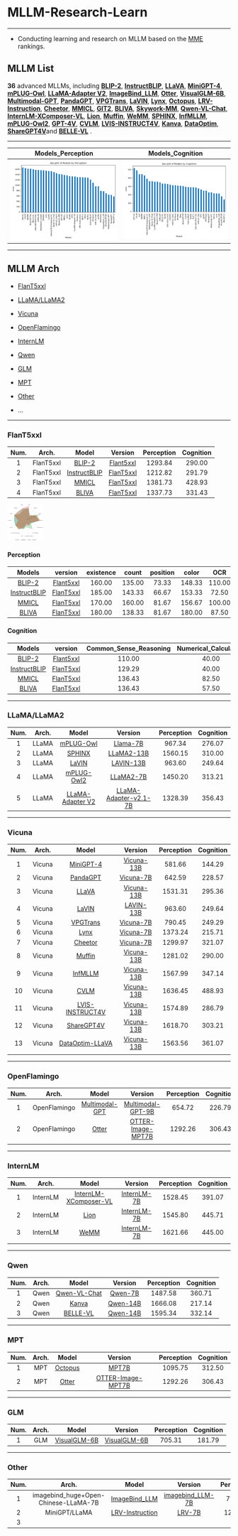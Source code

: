# MLLM-Research-Learn

---

- Conducting learning and research on MLLM based on the [MME](https://github.com/BradyFU/Awesome-Multimodal-Large-Language-Models) rankings.

## MLLM List

**36** advanced MLLMs, including [**BLIP-2**](https://arxiv.org/pdf/2301.12597.pdf), [**InstructBLIP**](https://arxiv.org/pdf/2305.06500.pdf), [**LLaVA**](https://arxiv.org/pdf/2304.08485.pdf), [**MiniGPT-4**](https://arxiv.org/pdf/2304.10592.pdf), [**mPLUG-Owl**](https://arxiv.org/pdf/2304.14178.pdf), [**LLaMA-Adapter V2**](https://arxiv.org/pdf/2304.15010.pdf), [**ImageBind_LLM**](https://github.com/OpenGVLab/LLaMA-Adapter/tree/main), [**Otter**](https://arxiv.org/pdf/2305.03726.pdf), [**VisualGLM-6B**](https://github.com/THUDM/VisualGLM-6B), [**Multimodal-GPT**](https://arxiv.org/pdf/2305.04790.pdf), [**PandaGPT**](https://arxiv.org/pdf/2305.16355.pdf), [**VPGTrans**](https://arxiv.org/pdf/2305.01278.pdf), [**LaVIN**](https://arxiv.org/pdf/2305.15023.pdf), [**Lynx**](https://arxiv.org/pdf/2307.02469.pdf), [**Octopus**](https://github.com/gray311/UnifiedMultimodalInstructionTuning), [**LRV-Instruction**](https://arxiv.org/pdf/2306.14565.pdf), [**Cheetor**](https://arxiv.org/pdf/2308.04152.pdf), [**MMICL**](https://github.com/HaozheZhao/MIC), [**GIT2**](https://arxiv.org/pdf/2205.14100.pdf), [**BLIVA**](https://arxiv.org/pdf/2308.09936.pdf), [**Skywork-MM**](https://github.com/will-singularity/Skywork-MM/tree/main), [**Qwen-VL-Chat**](https://arxiv.org/pdf/2308.12966.pdf), [**InternLM-XComposer-VL**](https://arxiv.org/pdf/2309.15112.pdf), [**Lion**](https://github.com/mynameischaos/Lion), [**Muffin**](https://github.com/thunlp/Muffin), [**WeMM**](https://github.com/scenarios/WeMM), [**SPHINX**](https://github.com/Alpha-VLLM/LLaMA2-Accessory/tree/main/SPHINX), [**InfMLLM**](https://github.com/mightyzau/InfMLLM), [**mPLUG-Owl2**](https://github.com/X-PLUG/mPLUG-Owl/tree/main/mPLUG-Owl2), [**GPT-4V**](https://cdn.openai.com/papers/GPTV_System_Card.pdf), [**CVLM**](https://github.com/buptlihang/CVLM), [**LVIS-INSTRUCT4V**](https://arxiv.org/pdf/2311.07574.pdf), [**Kanva**](https://github.com/llp1992/Kanva), [**DataOptim**](https://github.com/BAAI-DCAI/DataOptim), [**ShareGPT4V**](https://github.com/InternLM/InternLM-XComposer/tree/main/projects/ShareGPT4V)and **[BELLE-VL](https://huggingface.co/BELLE-2/BELLE-VL)** .

---

|                      Models_Perception                       |                       Models_Cognition                       |
| :----------------------------------------------------------: | :----------------------------------------------------------: |
| ![Models_Perception_bar_plot](./images/bar/Models_Perception_bar_plot.png) | ![Models_Cognition_bar_plot](./images/bar/Models_Cognition_bar_plot.png) |



---

## MLLM Arch

- [FlanT5xxl](#FlanT5xxl)

- [LLaMA/LLaMA2](#LLaMA/LLaMA2)

- [Vicuna](#Vicuna)

- [OpenFlamingo](#OpenFlamingo)

- [InternLM](#InternLM)

- [Qwen](#Qwen)

- [GLM](#GLM)

- [MPT](#MPT)

- [Other](#Other)

- ...

---

### FlanT5xxl

| Num. |   Arch.   |                        Model                         |                           Version                            | Perception | Cognition |
| :--: | :-------: | :--------------------------------------------------: | :----------------------------------------------------------: | :--------: | :-------: |
|  1   | FlanT5xxl |    [BLIP-2](https://arxiv.org/pdf/2301.12597.pdf)    | [Flant5xxl](https://github.com/salesforce/LAVIS/tree/main/projects/blip2) |  1293.84   |  290.00   |
|  2   | FlanT5xxl | [InstructBLIP](https://arxiv.org/pdf/2305.06500.pdf) | [FlanT5xxl](https://github.com/salesforce/LAVIS/tree/main/projects/instructblip) |  1212.82   |  291.79   |
|  3   | FlanT5xxl |      [MMICL](https://github.com/HaozheZhao/MIC)      |      [FlanT5xxl](https://arxiv.org/pdf/2309.07915.pdf)       |  1381.73   |  428.93   |
|  4   | FlanT5xxl |    [BLIVA](https://arxiv.org/pdf/2308.09936.pdf)     |       [FlanT5xxl](https://github.com/mlpc-ucsd/BLIVA)        |  1337.73   |  331.43   |

<img src="./images/chart/evaluation_chart_FlanT5xxl_1125.png" style="zoom:8%;" />

#### Perception

|                        Models                        |                           version                            | existence | count  | position | color  |  OCR   | posters |  cast  | scene  | landmark | artwork |  score  |
| :--------------------------------------------------: | :----------------------------------------------------------: | :-------: | :----: | :------: | :----: | :----: | :-----: | :----: | :----: | :------: | :-----: | :-----: |
|    [BLIP-2](https://arxiv.org/pdf/2301.12597.pdf)    | [Flant5xxl](https://github.com/salesforce/LAVIS/tree/main/projects/blip2) |  160.00   | 135.00 |  73.33   | 148.33 | 110.00 | 141.84  | 105.59 | 145.25 |  138.00  | 136.50  | 1293.84 |
| [InstructBLIP](https://arxiv.org/pdf/2305.06500.pdf) | [FlanT5xxl](https://github.com/salesforce/LAVIS/tree/main/projects/instructblip) |  185.00   | 143.33 |  66.67   | 153.33 | 72.50  | 123.81  | 101.18 | 153.00 |  79.75   | 134.25  | 1212.82 |
|      [MMICL](https://github.com/HaozheZhao/MIC)      |      [FlanT5xxl](https://arxiv.org/pdf/2309.07915.pdf)       |  170.00   | 160.00 |  81.67   | 156.67 | 100.00 | 146.26  | 141.76 | 153.75 |  136.13  | 135.50  | 1381.73 |
|    [BLIVA](https://arxiv.org/pdf/2308.09936.pdf)     |       [FlanT5xxl](https://github.com/mlpc-ucsd/BLIVA)        |  180.00   | 138.33 |  81.67   | 180.00 | 87.50  | 155.10  | 140.88 | 151.50 |  89.50   | 133.25  | 1337.73 |

#### Cognition

|                        Models                        |                           version                            | Common_Sense_Reasoning | Numerical_Calculation | Text_Translation | Code_Reasoning | score  |
| :--------------------------------------------------: | :----------------------------------------------------------: | :--------------------: | :-------------------: | :--------------: | :------------: | :----: |
|    [BLIP-2](https://arxiv.org/pdf/2301.12597.pdf)    | [Flant5xxl](https://github.com/salesforce/LAVIS/tree/main/projects/blip2) |         110.00         |         40.00         |      65.00       |     75.00      | 290.00 |
| [InstructBLIP](https://arxiv.org/pdf/2305.06500.pdf) | [FlanT5xxl](https://github.com/salesforce/LAVIS/tree/main/projects/instructblip) |         129.29         |         40.00         |      65.00       |     57.50      | 291.79 |
|      [MMICL](https://github.com/HaozheZhao/MIC)      |      [FlanT5xxl](https://arxiv.org/pdf/2309.07915.pdf)       |         136.43         |         82.50         |      132.50      |     77.50      | 428.93 |
|    [BLIVA](https://arxiv.org/pdf/2308.09936.pdf)     |       [FlanT5xxl](https://github.com/mlpc-ucsd/BLIVA)        |         136.43         |         57.50         |      77.50       |     60.00      | 331.43 |

---

### LLaMA/LLaMA2

| Num. | Arch. |                            Model                             |                           Version                            | Perception | Cognition |
| :--: | :---: | :----------------------------------------------------------: | :----------------------------------------------------------: | :--------: | :-------: |
|  1   | LLaMA |      [mPLUG-Owl](https://arxiv.org/pdf/2304.14178.pdf)       | [Llama-7B](https://huggingface.co/MAGAer13/mplug-owl-llama-7b) |   967.34   |  276.07   |
|  2   | LLaMA | [SPHINX](https://github.com/Alpha-VLLM/LLaMA2-Accessory/tree/main/SPHINX) | [LLaMA2-13B](https://github.com/Alpha-VLLM/LLaMA2-Accessory/tree/main/SPHINX) |  1560.15   |  310.00   |
|  3   | LLaMA |        [LaVIN](https://arxiv.org/pdf/2305.15023.pdf)         |       [LAVIN-13B](https://github.com/luogen1996/LaVIN)       |   963.60   |  249.64   |
|  4   | LLaMA |      [mPLUG-Owl2](https://arxiv.org/pdf/2311.04257.pdf)      | [LLaMA2-7B](https://github.com/X-PLUG/mPLUG-Owl/tree/main/mPLUG-Owl2) |  1450.20   |  313.21   |
|  5   | LLaMA |   [LLaMA-Adapter V2](https://arxiv.org/pdf/2304.15010.pdf)   | [LLaMA-Adapter-v2.1-7B](https://github.com/OpenGVLab/LLaMA-Adapter/tree/main/llama_adapter_v2_multimodal7b) |  1328.39   |  356.43   |



---

### Vicuna

| Num. | Arch.  |                           Model                           |                           Version                            | Perception | Cognition |
| :--: | :----: | :-------------------------------------------------------: | :----------------------------------------------------------: | :--------: | :-------: |
|  1   | Vicuna |     [MiniGPT-4](https://arxiv.org/pdf/2304.10592.pdf)     |    [Vicuna-13B](https://github.com/Vision-CAIR/MiniGPT-4)    |   581.66   |  144.29   |
|  2   | Vicuna |     [PandaGPT](https://arxiv.org/pdf/2305.16355.pdf)      |       [Vicuna-7B](https://github.com/yxuansu/PandaGPT)       |   642.59   |  228.57   |
|  3   | Vicuna |       [LLaVA](https://arxiv.org/pdf/2304.08485.pdf)       |      [Vicuna-13B](https://github.com/haotian-liu/LLaVA)      |  1531.31   |  295.36   |
|  4   | Vicuna |       [LaVIN](https://arxiv.org/pdf/2305.15023.pdf)       |       [LAVIN-13B](https://github.com/luogen1996/LaVIN)       |   963.60   |  249.64   |
|  5   | Vicuna |     [VPGTrans](https://arxiv.org/pdf/2305.01278.pdf)      |      [Vicuna-7B](https://github.com/VPGTrans/VPGTrans)       |   790.45   |  249.29   |
|  6   | Vicuna |       [Lynx](https://arxiv.org/pdf/2307.02469.pdf)        |      [Vicuna-7B](https://github.com/bytedance/lynx-llm)      |  1373.24   |  215.71   |
|  7   | Vicuna |      [Cheetor](https://arxiv.org/pdf/2308.04152.pdf)      |       [Vicuna-7B](https://github.com/DCDmllm/Cheetah)        |  1299.97   |  321.07   |
|  8   | Vicuna |        [Muffin](https://github.com/thunlp/Muffin)         |        [Vicuna-13B](https://github.com/thunlp/Muffin)        |  1281.02   |  290.00   |
|  9   | Vicuna |      [InfMLLM](https://github.com/mightyzau/InfMLLM)      |      [Vicuna-13B](https://github.com/mightyzau/InfMLLM)      |  1567.99   |  347.14   |
|  10  | Vicuna |        [CVLM](https://github.com/buptlihang/CVLM)         |       [Vicuna-13B](https://github.com/buptlihang/CVLM)       |  1636.45   |  488.93   |
|  11  | Vicuna |  [LVIS-INSTRUCT4V](https://arxiv.org/pdf/2311.07574.pdf)  |    [Vicuna-13B](https://github.com/X2FD/LVIS-INSTRUCT4V)     |  1574.89   |  286.79   |
|  12  | Vicuna |    [ShareGPT4V](https://arxiv.org/pdf/2311.12793.pdf)     | [Vicuna-13B](https://github.com/InternLM/InternLM-XComposer/tree/main/projects/ShareGPT4V) |  1618.70   |  303.21   |
|  13  | Vicuna | [DataOptim-LLaVA](https://github.com/BAAI-DCAI/DataOptim) |     [Vicuna-13B](https://github.com/BAAI-DCAI/DataOptim)     |  1563.56   |  361.07   |
|      |        |                                                           |                                                              |            |           |



---

### OpenFlamingo

| Num. |    Arch.     |                         Model                          |                           Version                            | Perception | Cognition |
| :--: | :----------: | :----------------------------------------------------: | :----------------------------------------------------------: | :--------: | :-------: |
|  1   | OpenFlamingo | [Multimodal-GPT](https://arxiv.org/pdf/2305.04790.pdf) | [Multimodal-GPT-9B](https://github.com/open-mmlab/Multimodal-GPT) |   654.72   |  226.79   |
|  2   | OpenFlamingo |     [Otter](https://arxiv.org/pdf/2305.03726.pdf)      |    [OTTER-Image-MPT7B](https://github.com/Luodian/Otter)     |  1292.26   |  306.43   |
|      |              |                                                        |                                                              |            |           |



---

### InternLM

| Num. |  Arch.   |                            Model                             |                           Version                            | Perception | Cognition |
| :--: | :------: | :----------------------------------------------------------: | :----------------------------------------------------------: | :--------: | :-------: |
|  1   | InternLM | [InternLM-XComposer-VL](https://github.com/InternLM/InternLM-XComposer) | [InternLM-7B](https://github.com/InternLM/InternLM-XComposer) |  1528.45   |  391.07   |
|  2   | InternLM |        [Lion](https://github.com/mynameischaos/Lion)         |     [InternLM-7B](https://github.com/mynameischaos/Lion)     |  1545.80   |  445.71   |
|  3   | InternLM |          [WeMM](https://github.com/scenarios/WeMM)           |       [InternLM-7B](https://github.com/scenarios/WeMM)       |  1621.66   |  445.00   |
|      |          |                                                              |                                                              |            |           |



---

### Qwen

| Num. | Arch. |                        Model                        |                       Version                       | Perception | Cognition |
| :--: | :---: | :-------------------------------------------------: | :-------------------------------------------------: | :--------: | :-------: |
|  1   | Qwen  | [Qwen-VL-Chat](https://github.com/QwenLM/Qwen-VL/)  |    [Qwen-7B](https://github.com/QwenLM/Qwen-VL)     |  1487.58   |  360.71   |
|  2   | Qwen  |      [Kanva](https://github.com/llp1992/Kanva)      |    [Qwen-14B](https://github.com/llp1992/Kanva)     |  1666.08   |  217.14   |
|  3   | Qwen  | [BELLE-VL](https://huggingface.co/BELLE-2/BELLE-VL) | [Qwen-14B](https://huggingface.co/BELLE-2/BELLE-VL) |  1595.34   |  332.14   |



---

### MPT

| Num. | Arch. |                            Model                             |                           Version                            | Perception | Cognition |
| :--: | :---: | :----------------------------------------------------------: | :----------------------------------------------------------: | :--------: | :-------: |
|  1   |  MPT  | [Octopus](https://github.com/gray311/UnifiedMultimodalInstructionTuning) | [MPT7B](https://github.com/gray311/UnifiedMultimodalInstructionTuning) |  1095.75   |  312.50   |
|  2   |  MPT  |        [Otter](https://arxiv.org/pdf/2305.03726.pdf)         |    [OTTER-Image-MPT7B](https://github.com/Luodian/Otter)     |  1292.26   |  306.43   |



---

### GLM

| Num. | Arch. |                         Model                         |                        Version                        | Perception | Cognition |
| :--: | :---: | :---------------------------------------------------: | :---------------------------------------------------: | :--------: | :-------: |
|  1   |  GLM  | [VisualGLM-6B](https://github.com/THUDM/VisualGLM-6B) | [VisualGLM-6B](https://github.com/THUDM/VisualGLM-6B) |   705.31   |  181.79   |





---

### Other

| Num. |                Arch.                 |                            Model                             |                           Version                            | Perception | Cognition |
| :--: | :----------------------------------: | :----------------------------------------------------------: | :----------------------------------------------------------: | :--------: | :-------: |
|  1   | imagebind_huge+Open-Chinese-LLaMA-7B | [ImageBind_LLM](https://github.com/OpenGVLab/LLaMA-Adapter/tree/main) | [imagebind_LLM-7B](https://github.com/OpenGVLab/LLaMA-Adapter/tree/main/imagebind_LLM) |   775.77   |  213.57   |
|  2   |            MiniGPT/LLaMA             |   [LRV-Instruction](https://arxiv.org/pdf/2306.14565.pdf)    |    [LRV-7B](https://github.com/FuxiaoLiu/LRV-Instruction)    |  1299.79   |  286.79   |
|  3   |                                      |                                                              |                                                              |            |           |

